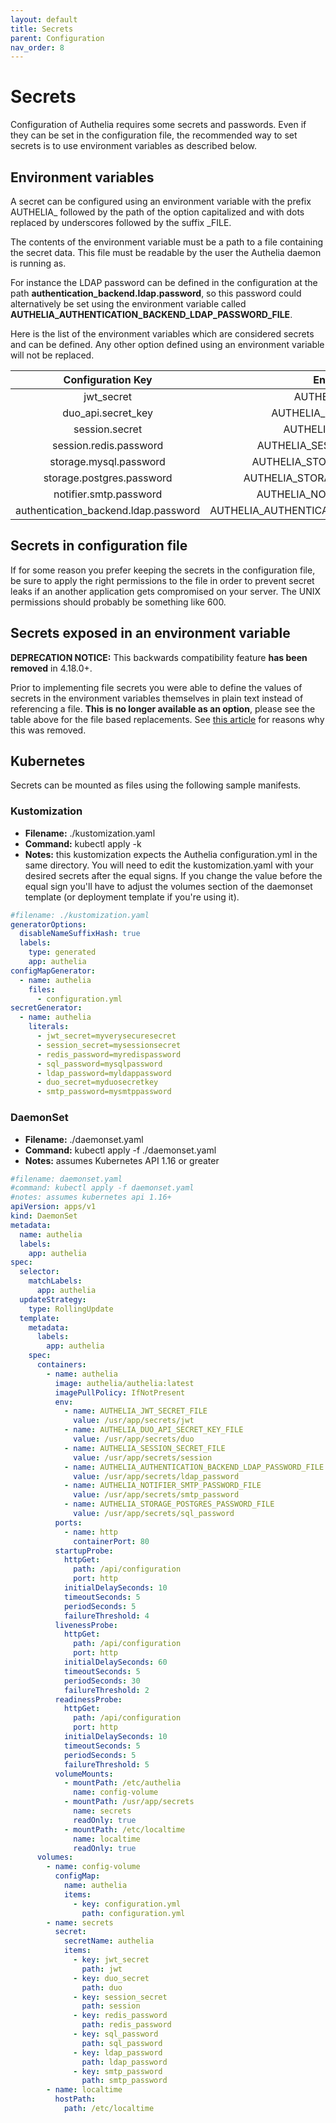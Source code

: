 ```yaml
---
layout: default
title: Secrets
parent: Configuration
nav_order: 8
---
```


# Secrets

Configuration of Authelia requires some secrets and passwords.
Even if they can be set in the configuration file, the recommended
way to set secrets is to use environment variables as described
below.

## Environment variables

A secret can be configured using an environment variable with the
prefix AUTHELIA_ followed by the path of the option capitalized
and with dots replaced by underscores followed by the suffix _FILE.

The contents of the environment variable must be a path to a file
containing the secret data. This file must be readable by the
user the Authelia daemon is running as.

For instance the LDAP password can be defined in the configuration
at the path **authentication_backend.ldap.password**, so this password 
could alternatively be set using the environment variable called
**AUTHELIA_AUTHENTICATION_BACKEND_LDAP_PASSWORD_FILE**.

Here is the list of the environment variables which are considered
secrets and can be defined. Any other option defined using an
environment variable will not be replaced.

|Configuration Key                   |Environment Variable                              |
|:----------------------------------:|:------------------------------------------------:|
|jwt_secret                          |AUTHELIA_JWT_SECRET_FILE                          |
|duo_api.secret_key                  |AUTHELIA_DUO_API_SECRET_KEY_FILE                  |
|session.secret                      |AUTHELIA_SESSION_SECRET_FILE                      |
|session.redis.password              |AUTHELIA_SESSION_REDIS_PASSWORD_FILE              |
|storage.mysql.password              |AUTHELIA_STORAGE_MYSQL_PASSWORD_FILE              |
|storage.postgres.password           |AUTHELIA_STORAGE_POSTGRES_PASSWORD_FILE           |
|notifier.smtp.password              |AUTHELIA_NOTIFIER_SMTP_PASSWORD_FILE              |
|authentication_backend.ldap.password|AUTHELIA_AUTHENTICATION_BACKEND_LDAP_PASSWORD_FILE|

## Secrets in configuration file

If for some reason you prefer keeping the secrets in the configuration
file, be sure to apply the right permissions to the file in order to
prevent secret leaks if an another application gets compromised on your
server. The UNIX permissions should probably be something like 600.

## Secrets exposed in an environment variable

**DEPRECATION NOTICE:** This backwards compatibility feature **has been removed** in 4.18.0+. 

Prior to implementing file secrets you were able to define the
values of secrets in the environment variables themselves
in plain text instead of referencing a file. **This is no longer available
as an option**, please see the table above for the file based replacements. See 
[this article](https://diogomonica.com/2017/03/27/why-you-shouldnt-use-env-variables-for-secret-data/)
for reasons why this was removed.

## Kubernetes

Secrets can be mounted as files using the following sample manifests.


### Kustomization

- **Filename:** ./kustomization.yaml
- **Command:** kubectl apply -k
- **Notes:** this kustomization expects the Authelia configuration.yml in
the same directory. You will need to edit the kustomization.yaml with your
desired secrets after the equal signs. If you change the value before the
equal sign you'll have to adjust the volumes section of the daemonset
template (or deployment template if you're using it).
 
```yaml
#filename: ./kustomization.yaml
generatorOptions:
  disableNameSuffixHash: true
  labels:
    type: generated
    app: authelia
configMapGenerator:
  - name: authelia
    files:
      - configuration.yml
secretGenerator:
  - name: authelia
    literals:
      - jwt_secret=myverysecuresecret
      - session_secret=mysessionsecret
      - redis_password=myredispassword
      - sql_password=mysqlpassword
      - ldap_password=myldappassword
      - duo_secret=myduosecretkey
      - smtp_password=mysmtppassword
```

### DaemonSet

- **Filename:** ./daemonset.yaml
- **Command:** kubectl apply -f ./daemonset.yaml
- **Notes:** assumes Kubernetes API 1.16 or greater
```yaml
#filename: daemonset.yaml
#command: kubectl apply -f daemonset.yaml
#notes: assumes kubernetes api 1.16+
apiVersion: apps/v1
kind: DaemonSet
metadata:
  name: authelia
  labels:
    app: authelia
spec:
  selector:
    matchLabels:
      app: authelia
  updateStrategy:
    type: RollingUpdate
  template:
    metadata:
      labels:
        app: authelia
    spec:
      containers:
        - name: authelia
          image: authelia/authelia:latest
          imagePullPolicy: IfNotPresent
          env:
            - name: AUTHELIA_JWT_SECRET_FILE
              value: /usr/app/secrets/jwt
            - name: AUTHELIA_DUO_API_SECRET_KEY_FILE
              value: /usr/app/secrets/duo
            - name: AUTHELIA_SESSION_SECRET_FILE
              value: /usr/app/secrets/session
            - name: AUTHELIA_AUTHENTICATION_BACKEND_LDAP_PASSWORD_FILE
              value: /usr/app/secrets/ldap_password
            - name: AUTHELIA_NOTIFIER_SMTP_PASSWORD_FILE
              value: /usr/app/secrets/smtp_password
            - name: AUTHELIA_STORAGE_POSTGRES_PASSWORD_FILE
              value: /usr/app/secrets/sql_password
          ports:
            - name: http
              containerPort: 80
          startupProbe:
            httpGet:
              path: /api/configuration
              port: http
            initialDelaySeconds: 10
            timeoutSeconds: 5
            periodSeconds: 5
            failureThreshold: 4
          livenessProbe:
            httpGet:
              path: /api/configuration
              port: http
            initialDelaySeconds: 60
            timeoutSeconds: 5
            periodSeconds: 30
            failureThreshold: 2
          readinessProbe:
            httpGet:
              path: /api/configuration
              port: http
            initialDelaySeconds: 10
            timeoutSeconds: 5
            periodSeconds: 5
            failureThreshold: 5
          volumeMounts:
            - mountPath: /etc/authelia
              name: config-volume
            - mountPath: /usr/app/secrets
              name: secrets
              readOnly: true
            - mountPath: /etc/localtime
              name: localtime
              readOnly: true
      volumes:
        - name: config-volume
          configMap:
            name: authelia
            items:
              - key: configuration.yml
                path: configuration.yml
        - name: secrets
          secret:
            secretName: authelia
            items:
              - key: jwt_secret
                path: jwt
              - key: duo_secret
                path: duo
              - key: session_secret
                path: session
              - key: redis_password
                path: redis_password
              - key: sql_password
                path: sql_password
              - key: ldap_password
                path: ldap_password
              - key: smtp_password
                path: smtp_password
        - name: localtime
          hostPath:
            path: /etc/localtime
```